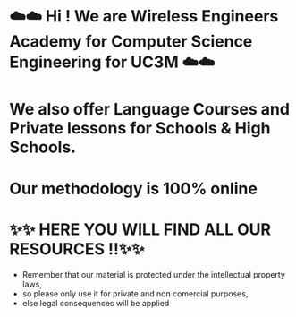 # ☁️☁️ Hi ! We are Wireless Engineers Academy for Computer Science Engineering for UC3M ☁️☁️
# We also offer Language Courses and Private lessons for Schools & High Schools. 

# Our methodology is 100% online

# ✨✨ HERE YOU WILL FIND ALL OUR RESOURCES !!✨✨
- Remember that our material is protected under the intellectual property laws,
- so please only use it for private and non comercial purposes,
- else legal consequences will be applied


<!---
wireless-engineers/wireless-engineers is a ✨ special ✨ repository because its `README.md` (this file) appears on your GitHub profile.
You can click the Preview link to take a look at your changes.
--->
